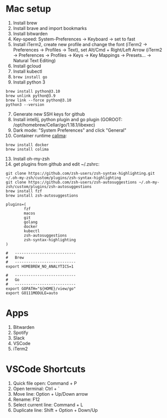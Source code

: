 # Mac setup

1. Install brew
2. Install brave and import bookmarks
3. Install bitwarden
4. Key-speed: System-Preferences → Keyboard → set to fast
5. Install iTerm2, create new profile and change the font (iTerm2 → Preferences → Profiles → Text), set Alt/Cmd + Right/Left Arrow (iTerm2 → Preferences → Profiles → Keys → Key Mappings → Presets... → Natural Text Editing)
6. Install gcloud
7. Install kubectl
8. `brew install go`
9. Install python 3
```
brew install python@3.10
brew unlink python@3.9
brew link --force python@3.10
python3 --version
```
7. Generate new SSH keys for github
8. Install intellij, python plugin and go plugin (GOROOT: /opt/homebrew/Cellar/go/1.18.1/libexec)
9. Dark mode: "System Preferences" and click "General"
11. Container runtime [calima](https://github.com/abiosoft/colima/):
```
brew install docker
brew install colima
```
13. Install oh-my-zsh
14. get plugins from github and edit ~/.zshrc:
```
git clone https://github.com/zsh-users/zsh-syntax-highlighting.git ~/.oh-my-zsh/custom/plugins/zsh-syntax-highlighting
git clone https://github.com/zsh-users/zsh-autosuggestions ~/.oh-my-zsh/custom/plugins/zsh-autosuggestions
brew install fzf
brew install zsh-autosuggestions
```
```
plugins=(
        fzf
        macos
        git
        golang
        docker
        kubectl
        zsh-autosuggestions
        zsh-syntax-highlighting
)

#   ---------------------------
#   Brew
#   ---------------------------
export HOMEBREW_NO_ANALYTICS=1

#   ---------------------------
#   Go
#   ---------------------------
export GOPATH="${HOME}/view/go"
export GO111MODULE=auto
```

# Apps
1. Bitwarden
2. Spotify
3. Slack
4. VSCode
5. iTerm2

# VSCode Shortcuts
1. Quick file open: Command + P 
2. Open terminal: Ctrl + `
3. Move line: Option + Up/Down arrow
4. Rename: F12
5. Select current line: Command + L
6. Duplicate line: Shift + Option + Down/Up
